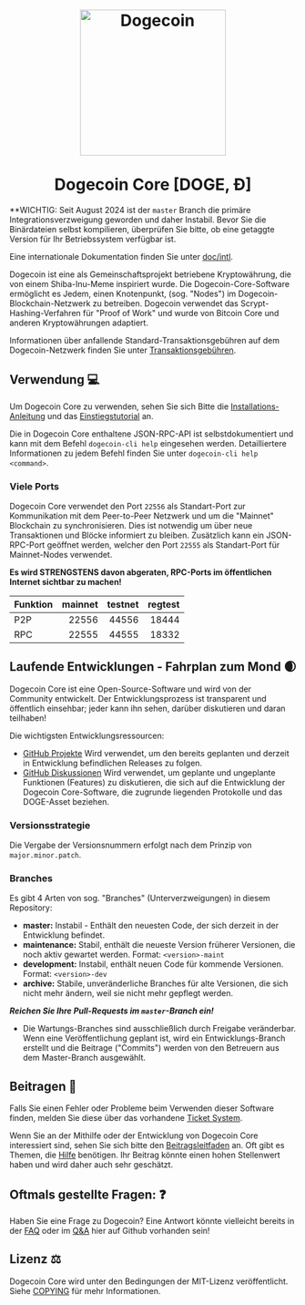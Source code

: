 <h1 align="center">
<img src="https://raw.githubusercontent.com/dogecoin/dogecoin/master/share/pixmaps/dogecoin256.svg" alt="Dogecoin" width="256"/>
<br/><br/>
Dogecoin Core [DOGE, Ð]  
</h1>

**WICHTIG: Seit August 2024 ist der `master` Branch die primäre Integrationsverzweigung geworden und daher Instabil.
Bevor Sie die Binärdateien selbst kompilieren, überprüfen Sie bitte, ob eine getaggte Version für Ihr Betriebssystem verfügbar ist.
 
Eine internationale Dokumentation finden Sie unter [doc/intl](doc/intl/README.md).
 
Dogecoin ist eine als Gemeinschaftsprojekt betriebene Kryptowährung, die von einem Shiba-Inu-Meme inspiriert wurde.
Die Dogecoin-Core-Software ermöglicht es Jedem, einen Knotenpunkt, (sog. "Nodes") im Dogecoin-Blockchain-Netzwerk zu betreiben.
Dogecoin verwendet das Scrypt-Hashing-Verfahren für "Proof of Work" und wurde von Bitcoin Core und anderen Kryptowährungen adaptiert.
 
Informationen über anfallende Standard-Transaktionsgebühren auf dem Dogecoin-Netzwerk finden Sie unter [Transaktionsgebühren](doc/fee-recommendation.md).
 
## Verwendung 💻
 
Um Dogecoin Core zu verwenden, sehen Sie sich Bitte die [Installations-Anleitung](INSTALL.md) und das [Einstiegstutorial](doc/getting-started.md) an.
 
Die in Dogecoin Core enthaltene JSON-RPC-API ist selbstdokumentiert und kann mit dem Befehl `dogecoin-cli help` eingesehen werden. Detailliertere Informationen zu jedem Befehl finden Sie unter `dogecoin-cli help <command>`.
 
### Viele Ports

Dogecoin Core verwendet den Port `22556` als Standart-Port zur Kommunikation
mit dem Peer-to-Peer Netzwerk und um die "Mainnet" Blockchain zu synchronisieren.
Dies ist notwendig um über neue Transaktionen und Blöcke informiert zu bleiben.
Zusätzlich kann ein JSON-RPC-Port geöffnet werden, welcher den Port `22555` als Standart-Port für Mainnet-Nodes verwendet.

**Es wird STRENGSTENS davon abgeraten, RPC-Ports im öffentlichen Internet sichtbar zu machen!**

| Funktion | mainnet | testnet | regtest |
| :------- | ------: | ------: | ------: |
| P2P      |   22556 |   44556 |   18444 |
| RPC      |   22555 |   44555 |   18332 |

## Laufende Entwicklungen - Fahrplan zum Mond 🌒

Dogecoin Core ist eine Open-Source-Software und wird von der Community entwickelt.
Der Entwicklungsprozess ist transparent und öffentlich einsehbar; jeder kann ihn sehen, darüber diskutieren und daran teilhaben!

Die wichtigsten Entwicklungsressourcen:

* [GitHub Projekte](https://github.com/dogecoin/dogecoin/projects) 
  Wird verwendet, um den bereits geplanten und derzeit in Entwicklung befindlichen Releases zu folgen.
* [GitHub Diskussionen](https://github.com/dogecoin/dogecoin/discussions)
  Wird verwendet, um geplante und ungeplante Funktionen (Features) zu diskutieren, die sich auf die Entwicklung der Dogecoin Core-Software, die zugrunde liegenden Protokolle und das DOGE-Asset beziehen.

### Versionsstrategie

Die Vergabe der Versionsnummern erfolgt nach dem Prinzip von ```major.minor.patch```.

### Branches
Es gibt 4 Arten von sog. "Branches" (Unterverzweigungen) in diesem Repository:

- **master:** Instabil - Enthält den neuesten Code, der sich derzeit in der Entwicklung befindet.
- **maintenance:** Stabil, enthält die neueste Version früherer Versionen, die noch aktiv gewartet werden. Format: ```<version>-maint```
- **development:** Instabil, enthält neuen Code für kommende Versionen. Format: ```<version>-dev```
- **archive:** Stabile, unveränderliche Branches für alte Versionen, die sich nicht mehr ändern, weil sie nicht mehr gepflegt werden.

***Reichen Sie Ihre Pull-Requests im `master`-Branch ein!***

* Die Wartungs-Branches sind ausschließlich durch Freigabe veränderbar. Wenn eine Veröffentlichung geplant ist, wird ein Entwicklungs-Branch erstellt und die Beitrage ("Commits") werden von den Betreuern aus dem Master-Branch ausgewählt.

## Beitragen 🤝
 
Falls Sie einen Fehler oder Probleme beim Verwenden dieser Software finden, melden Sie diese über das vorhandene [Ticket System](https://github.com/dogecoin/dogecoin/issues/new?assignees=&labels=bug&template=bug_report.md&title=%5Bbug%5D+).
 
Wenn Sie an der Mithilfe oder der Entwicklung von Dogecoin Core interessiert sind, sehen Sie sich bitte den [Beitragsleitfaden](CONTRIBUTING.md) an.
Oft gibt es Themen, die [Hilfe](https://github.com/dogecoin/dogecoin/labels/help%20wanted) benötigen. Ihr Beitrag könnte einen hohen Stellenwert haben und wird daher auch sehr geschätzt.
 
## Oftmals gestellte Fragen: ❓
 
Haben Sie eine Frage zu Dogecoin? Eine Antwort könnte vielleicht bereits in der
[FAQ](doc/FAQ.md) oder im
[Q&A](https://github.com/dogecoin/dogecoin/discussions/categories/q-a) hier auf Github vorhanden sein!
 
## Lizenz ⚖️
 
Dogecoin Core wird unter den Bedingungen der MIT-Lizenz veröffentlicht. Siehe
[COPYING](COPYING) für mehr Informationen.
